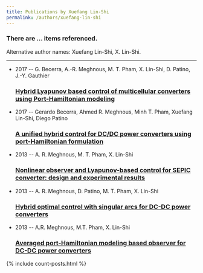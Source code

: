 ```yaml
---
title: Publications by Xuefang Lin-Shi
permalink: /authors/xuefang-lin-shi
---
```


<h3 id="number-posts">There are ... items referenced.</h3>
<p id='info-authors'>Alternative author names: Xuefang Lin-Shi, X. Lin-Shi.</p>
<hr />
<ul class="post-list">
<li><span class='post-meta'>2017 -- G. Becerra, A.-R. Meghnous, M. T. Pham, X. Lin-Shi, D. Patino, J.-Y. Gauthier</span><h3><a class='post-link' href="{{ site.baseurl }}/hybrid-lyapunov-based-control-of-multicellular-converters-using-port-hamiltonian-modeling">Hybrid Lyapunov based control of multicellular converters using Port-Hamiltonian modeling</a></h3></li>
<li><span class='post-meta'>2017 -- Gerardo Becerra, Ahmed R. Meghnous, Minh T. Pham, Xuefang Lin-Shi, Diego Patino</span><h3><a class='post-link' href="{{ site.baseurl }}/a-unified-hybrid-control-for-dc-dc-power-converters-using-port-hamiltonian-formulation">A unified hybrid control for DC/DC power converters using port-Hamiltonian formulation</a></h3></li>
<li><span class='post-meta'>2013 -- A. R. Meghnous, M. T. Pham, X. Lin-Shi</span><h3><a class='post-link' href="{{ site.baseurl }}/nonlinear-observer-and-lyapunov-based-control-for-sepic-converter-design-and-experimental-results">Nonlinear observer and Lyapunov-based control for SEPIC converter: design and experimental results</a></h3></li>
<li><span class='post-meta'>2013 -- A. R. Meghnous, D. Patino, M. T. Pham, X. Lin-Shi</span><h3><a class='post-link' href="{{ site.baseurl }}/hybrid-optimal-control-with-singular-arcs-for-dc-dc-power-converters">Hybrid optimal control with singular arcs for DC-DC power converters</a></h3></li>
<li><span class='post-meta'>2013 -- A.R. Meghnous, M.T. Pham, X. Lin-Shi</span><h3><a class='post-link' href="{{ site.baseurl }}/averaged-port-hamiltonian-modeling-based-observer-for-dc-dc-power-converters">Averaged port-Hamiltonian modeling based observer for DC-DC power converters</a></h3></li>

</ul>
{% include count-posts.html %}
